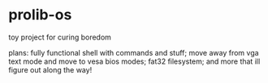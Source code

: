 # prolib-os

toy project for curing boredom

plans:
fully functional shell with commands and stuff; 
move away from vga text mode and move to vesa bios modes; 
fat32 filesystem; 
and more that ill figure out along the way!
